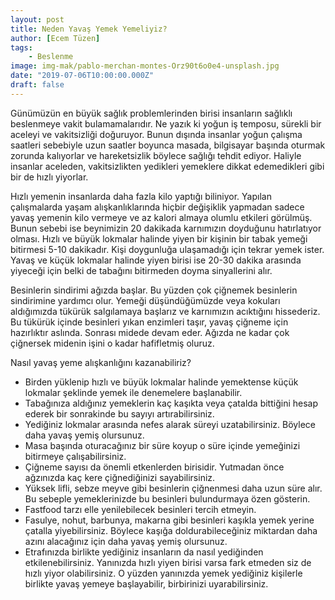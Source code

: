 ```yaml
---
layout: post
title: Neden Yavaş Yemek Yemeliyiz?
author: [Ecem Tüzen]
tags:
    - Beslenme
image: img-mak/pablo-merchan-montes-Orz90t6o0e4-unsplash.jpg
date: "2019-07-06T10:00:00.000Z"
draft: false
---
```


Günümüzün en büyük sağlık problemlerinden birisi insanların sağlıklı beslenmeye vakit bulamamalarıdır. Ne yazık ki yoğun iş temposu, sürekli bir aceleyi ve vakitsizliği doğuruyor. Bunun dışında insanlar yoğun çalışma saatleri sebebiyle uzun saatler boyunca masada, bilgisayar başında oturmak zorunda kalıyorlar ve hareketsizlik böylece sağlığı tehdit ediyor. Haliyle insanlar aceleden, vakitsizlikten yedikleri yemeklere dikkat edemedikleri gibi bir de hızlı yiyorlar.

Hızlı yemenin insanlarda daha fazla kilo yaptığı biliniyor. Yapılan çalışmalarda yaşam alışkanlıklarında hiçbir değişiklik yapmadan sadece yavaş yemenin kilo vermeye ve az kalori almaya olumlu etkileri görülmüş. Bunun sebebi ise beynimizin 20 dakikada karnımızın doyduğunu hatırlatıyor olması. Hızlı ve büyük lokmalar halinde yiyen bir kişinin bir tabak yemeği bitirmesi 5-10 dakikadır. Kişi doygunluğa ulaşamadığı için tekrar yemek ister. Yavaş ve küçük lokmalar halinde yiyen birisi ise 20-30 dakika arasında yiyeceği için belki de tabağını bitirmeden doyma sinyallerini alır.

Besinlerin sindirimi ağızda başlar. Bu yüzden çok çiğnemek besinlerin sindirimine yardımcı olur. Yemeği düşündüğümüzde veya kokuları aldığımızda tükürük salgılamaya başlarız ve karnımızın acıktığını hissederiz. Bu tükürük içinde besinleri yıkan enzimleri taşır, yavaş çiğneme için hazırlıktır aslında. Sonrası midede devam eder. Ağızda ne kadar çok çiğnersek midenin işini o kadar hafifletmiş oluruz.

Nasıl yavaş yeme alışkanlığını kazanabiliriz?

- Birden yüklenip hızlı ve büyük lokmalar halinde yemektense küçük lokmalar şeklinde yemek ile denemelere başlanabilir.
- Tabağınıza aldığınız yemeklerin kaç kaşıkta veya çatalda bittiğini hesap ederek bir sonrakinde bu sayıyı artırabilirsiniz.
- Yediğiniz lokmalar arasında nefes alarak süreyi uzatabilirsiniz. Böylece daha yavaş yemiş olursunuz.
- Masa başında oturacağınız bir süre koyup o süre içinde yemeğinizi bitirmeye çalışabilirsiniz.
- Çiğneme sayısı da önemli etkenlerden birisidir. Yutmadan önce ağzınızda kaç kere çiğnediğinizi sayabilirsiniz.
- Yüksek lifli, sebze meyve gibi besinlerin çiğnenmesi daha uzun süre alır. Bu sebeple yemeklerinizde bu besinleri bulundurmaya özen gösterin.
- Fastfood tarzı elle yenilebilecek besinleri tercih etmeyin.
- Fasulye, nohut, barbunya, makarna gibi besinleri kaşıkla yemek yerine çatalla yiyebilirsiniz. Böylece kaşığa doldurabileceğiniz miktardan daha azını alacağınız için daha yavaş yemiş olursunuz.
- Etrafınızda birlikte yediğiniz insanların da nasıl yediğinden etkilenebilirsiniz. Yanınızda hızlı yiyen birisi varsa fark etmeden siz de hızlı yiyor olabilirsiniz. O yüzden yanınızda yemek yediğiniz kişilerle birlikte yavaş yemeye başlayabilir, birbirinizi uyarabilirsiniz.

